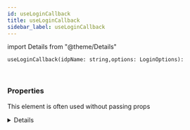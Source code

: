 ```yaml
---
id: useLoginCallback
title: useLoginCallback
sidebar_label: useLoginCallback
---
```


import Details from "@theme/Details"


```tsx
useLoginCallback(idpName: string,options: LoginOptions): 
```
<br/>



### Properties

This element is often used without passing props

<Details summary={<summary><b>Additional properties for advanced use cases</b></summary>}><div>

| Properties | Type | Description |
| --------- | ---- | ----------- |
| idpName | string |  |
| options | [LoginOptions](/framework-api/interfaces/LoginOptions.md) |  |


</div></Details>